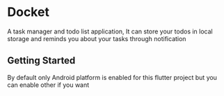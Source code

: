 # Docket

A task manager and todo list application, It can store your todos in local storage and reminds you about your tasks through notification

## Getting Started

By default only Android platform is enabled for this flutter project but you can enable other if you want